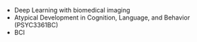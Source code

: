 - Deep Learning with biomedical imaging
- Atypical Development in Cognition, Language, and Behavior (PSYC3361BC)
- BCI